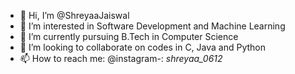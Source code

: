 - 👋 Hi, I’m @ShreyaaJaiswal
- 👀 I’m interested in Software Development and Machine Learning  
- 🌱 I’m currently pursuing B.Tech in Computer Science 
- 💞️ I’m looking to collaborate on codes in C, Java and Python
- 📫 How to reach me: @instagram-: _shreyaa_0612_

<!---
ShreyaaJaiswal/ShreyaaJaiswal is a ✨ special ✨ repository because its `README.md` (this file) appears on your GitHub profile.
You can click the Preview link to take a look at your changes.
--->
